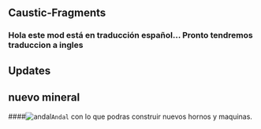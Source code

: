 ## Caustic-Fragments

### Hola este mod está en traducción español... Pronto tendremos traduccion a ingles

## Updates

## nuevo mineral 
####![andal](https://user-images.githubusercontent.com/93954648/167063653-dd4c5337-1b5b-428e-8aac-90c3eca1ce56.png)``Andal`` con lo que podras construir nuevos hornos y maquinas.

